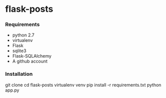 flask-posts
===========================

### Requirements
* python 2.7
* virtualenv
* Flask
* sqlite3
* Flask-SQLAlchemy
* A github account

### Installation

git clone <repository>
cd flask-posts
virtualenv venv
pip install -r requirements.txt
python app.py
